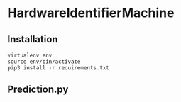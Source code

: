 # HardwareIdentifierMachine

## Installation
`virtualenv env`
<br>
`source env/bin/activate`
<br>
`pip3 install -r requirements.txt`

## Prediction.py
